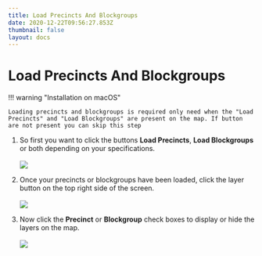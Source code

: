 ```yaml
---
title: Load Precincts And Blockgroups
date: 2020-12-22T09:56:27.853Z
thumbnail: false
layout: docs
---
```

# Load Precincts And Blockgroups

!!! warning "Installation on macOS"

    Loading precincts and blockgroups is required only need when the "Load Precincts" and "Load Blockgroups" are present on the map. If button are not present you can skip this step

1. So first you want to click the buttons **Load Precincts**, **Load Blockgroups** or both depending on your specifications.
<br><br>
![](../../images/targeting-load-percblocks-step1.jpg)

2. Once your precincts or blockgroups have been loaded, click the layer button on the top right side of the screen.
<br><br>
![](../../images/targeting-load-percblocks-step2.jpg)

3. Now click the **Precinct** or **Blockgroup** check boxes to display or hide the layers on the map.
<br><br>
![](../../images/targeting-load-percblocks-step2.jpg)